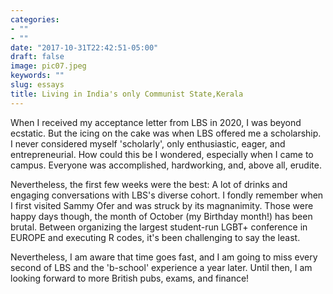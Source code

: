 ```yaml
---
categories:
- ""
- ""
date: "2017-10-31T22:42:51-05:00"
draft: false
image: pic07.jpeg
keywords: ""
slug: essays
title: Living in India's only Communist State,Kerala
---
```


When I received my acceptance letter from LBS in 2020, I was beyond ecstatic. But the icing on the cake was when LBS offered me a scholarship. I never considered myself 'scholarly', only enthusiastic, eager, and entrepreneurial. How could this be I wondered, especially when I came to campus. Everyone was accomplished, hardworking, and, above all, erudite. 

Nevertheless, the first few weeks were the best: A lot of drinks and engaging conversations with LBS's diverse cohort. I fondly remember when I first visited Sammy Ofer and was struck by its magnanimity. Those were happy days though, the month of October (my Birthday month!) has been brutal. Between organizing the largest student-run LGBT+ conference in EUROPE and executing R codes, it's been challenging to say the least. 

Nevertheless, I am aware that time goes fast, and I am going to miss every second of LBS and the 'b-school' experience a year later. Until then, I am looking forward to more British pubs, exams, and finance!
